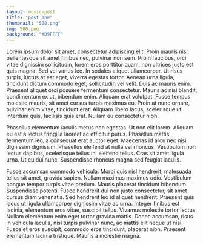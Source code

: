 ```yaml
---
layout: music-post
title: "post one" 
thumbnail: "500.png"
img: 500.png
background: "#D9FFFF"
---
```


 Lorem ipsum dolor sit amet, consectetur adipiscing elit. Proin mauris nisi, pellentesque sit amet finibus nec, pulvinar non sem. Proin faucibus, orci vitae dignissim sollicitudin, lorem eros porttitor quam, non ultrices justo est quis magna. Sed vel varius leo. In sodales aliquet ullamcorper. Ut risus turpis, luctus at est eget, viverra egestas tortor. Aenean urna ligula, tincidunt dictum commodo eget, sollicitudin vel velit. Duis ac mauris enim. Praesent aliquet orci posuere fermentum consectetur. Mauris ac nisi blandit, condimentum ex ut, bibendum enim. Aliquam erat volutpat. Fusce tempus molestie mauris, sit amet cursus turpis maximus eu. Proin at nunc ornare, pulvinar enim vitae, tincidunt erat. Aliquam libero lacus, scelerisque ut interdum quis, facilisis quis erat. Nullam eu consectetur nibh.

Phasellus elementum iaculis metus non egestas. Ut non elit lorem. Aliquam eu est a lectus fringilla laoreet ac efficitur purus. Phasellus mattis fermentum leo, a consequat erat auctor eget. Maecenas id arcu nec nisi dignissim dignissim. Phasellus eleifend at nulla vel rhoncus. Vestibulum non lectus dapibus, scelerisque tellus in, eleifend tellus. Cras sit amet ligula urna. Ut eu dui nunc. Suspendisse rhoncus magna sed feugiat iaculis.

Fusce accumsan commodo vehicula. Morbi quis nisl hendrerit, malesuada tellus sit amet, gravida sapien. Nullam maximus maximus odio. Vestibulum congue tempor turpis vitae pretium. Mauris placerat tincidunt bibendum. Suspendisse potenti. Fusce hendrerit dui non justo consectetur, sit amet cursus diam venenatis. Sed hendrerit leo id aliquet hendrerit. Praesent quis lacus ut ligula ullamcorper dignissim vitae ac urna. Integer finibus est lacinia, elementum eros vitae, suscipit tellus. Vivamus molestie tortor lectus. Nullam elementum enim eget tortor gravida mattis. Donec accumsan, risus in vehicula iaculis, nisl turpis pulvinar nunc, ac mattis elit neque ut nisi. Fusce et eros suscipit, commodo eros tincidunt, placerat nibh. Praesent elementum lacinia tristique. Mauris a molestie magna. 
